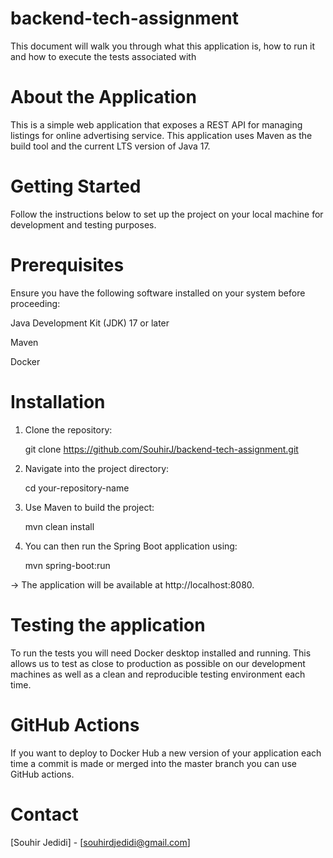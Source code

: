 # backend-tech-assignment
This document will walk you through what this application is, how to run it and how to execute the tests associated with 
# About the Application
This is a simple web application that exposes a REST API for managing listings for online advertising service. This application uses Maven as the build tool and the current LTS version of Java 17.
# Getting Started
Follow the instructions below to set up the project on your local machine for development and testing purposes.
# Prerequisites
Ensure you have the following software installed on your system before proceeding:

 Java Development Kit (JDK) 17 or later
 
 Maven 
 
 Docker
 
# Installation
1. Clone the repository:

   git clone https://github.com/SouhirJ/backend-tech-assignment.git

2. Navigate into the project directory:

    cd your-repository-name

3. Use Maven to build the project:

    mvn clean install

4. You can then run the Spring Boot application using:

    mvn spring-boot:run

  -> The application will be available at http://localhost:8080.

# Testing the application
To run the tests you will need Docker desktop installed and running. This allows us to test as close to production as possible on our development machines as well as a clean and reproducible testing environment each time.

# GitHub Actions
If you want to deploy to Docker Hub a new version of your application each time a commit is made or merged into the master branch you can use GitHub actions.

# Contact
[Souhir Jedidi] - [souhirdjedidi@gmail.com]
